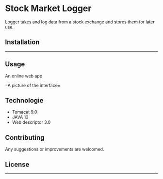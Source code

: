 # Stock Market Logger

Logger takes and log data from a stock exchange and stores them for later use.

## Installation

---

## Usage

An online web app

=A picture of the interface=

## Technologie
* Tomacat 9.0
* JAVA 13
* Web descriptor 3.0

## Contributing
Any suggestions or improvements are welcomed.

## License
---